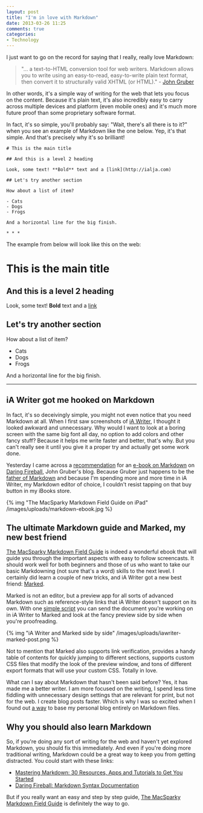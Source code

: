 ```yaml
---
layout: post
title: "I'm in love with Markdown"
date: 2013-03-26 11:25
comments: true
categories: 
- Technology
---
```

I just want to go on the record for saying that I really, really love Markdown:

> "… a text-to-HTML conversion tool for web writers. Markdown allows you to write using an easy-to-read, easy-to-write plain text format, then convert it to structurally valid XHTML (or HTML)." - [John Gruber][markdownb]

In other words, it's a simple way of writing for the web that lets you focus on the content. Because it's plain text, it's also incredibly easy to carry across multiple devices and platform (even mobile ones) and it's much more future proof than  some proprietary software format.

In fact, it's so simple, you'll probably say: "Wait, there's all there is to it?" when you see an example of Markdown like the one below. Yep, it's that simple. And that's precisely why it's so brilliant!

 	# This is the main title
	
 	## And this is a level 2 heading
	
	Look, some text! **Bold** text and a [link](http://ialja.com)

 	## Let's try another section
	
	How about a list of item?

	- Cats
	- Dogs
	- Frogs
	
	And a horizontal line for the big finish.
	
	* * *

<!-- more -->

The example from below will look like this on the web:

# This is the main title
	
## And this is a level 2 heading

Look, some text! **Bold** text and a [link](http://ialja.com)

## Let's try another section

How about a list of item?

- Cats
- Dogs
- Frogs

And a horizontal line for the big finish.

* * *

## iA Writer got me hooked on Markdown

In fact, it's so deceivingly simple, you might not even notice that you need Markdown at all. When I first saw screenshots of [iA Writer][ia], I thought it looked awkward and unnecessary. Why would I want to look at a boring screen with the same big font all day, no option to add colors and other fancy stuff? Because it helps me write faster and better, that's why. But you can't really see it until you give it a proper try and actually get some work done.

Yesterday I came across a [recommendation][dfrec] for an [e-book on Markdown][book] on [Daring Fireball][df], John Gruber's blog. Because Gruber just happens to be the [father of Markdown][markdown] and because I'm spending more and more time in iA Writer, my Markdown editor of choice, I couldn't resist tapping on that buy button in my iBooks store.

{% img "The MacSparky Markdown Field Guide on iPad" /images/uploads/markdown-ebook.jpg %}

## The ultimate Markdown guide and Marked, my new best friend

[The MacSparky Markdown Field Guide][book] is indeed a wonderful ebook that will guide you through the important aspects with easy to follow screencasts. It should work well for both beginners and those of us who want to take our basic Markdowning (not sure that's a word) skills to the next level. I certainly did learn a couple of new tricks, and iA Writer got a new best friend: [Marked][marked]. 

Marked is not an editor, but a preview app for all sorts of advanced Markdown such as reference-style links   that iA Writer doesn't support on its own. With one [simple script][script] you can send the document you're working on in iA Writer to Marked and look at the fancy preview side by side when you're proofreading.

{% img "iA Writer and Marked side by side" /images/uploads/iawriter-marked-post.png %}

Not to mention that Marked also supports link verification, provides a handy table of contents for quickly jumping to different sections, supports custom CSS files that modify the look of the preview window, and tons of different export formats that will use your custom CSS. Totally in love. 

What can I say about Markdown that hasn't been said before? Yes, it has made me a better writer. I am more focused on the writing, I spend less time fiddling with unnecessary design settings that are relevant for print, but not for the web. I create blog posts faster. Which is why I was so excited when I found out [a way](/2013/03/22/goodbye-blogger-hello-octopress/) to base my personal blog entirely on Markdown files.  

## Why you should also learn Markdown

So, if you're doing any sort of writing for the web and haven't yet explored Markdown, you should fix this immediately. And even if you're doing more traditional writing, Markdown could be a great way to keep you from getting distracted. You could start with these links:

- [Mastering Markdown: 30 Resources, Apps and Tutorials to Get You Started](http://designshack.net/articles/html/mastering-markdown-30-resources-apps-and-tutorials-to-get-you-started/)
- [Daring Fireball: Markdown Syntax Documentation][markdown]

But if you really want an easy and step by step guide, [The MacSparky Markdown Field Guide][book] is definitely the way to go. 

[script]: http://support.iawriter.com/help/kb/general-questions/how-can-i-preview-markdown
[book]: http://macsparky.com/markdown/
[df]: http://daringfireball.net
[markdownb]: http://daringfireball.net/projects/markdown/
[markdown]: http://daringfireball.net/projects/markdown/syntax
[dfrec]: http://daringfireball.net/linked/2013/03/23/markdown-book
[marked]: http://markedapp.com
[ia]: http://www.iawriter.com/mac/